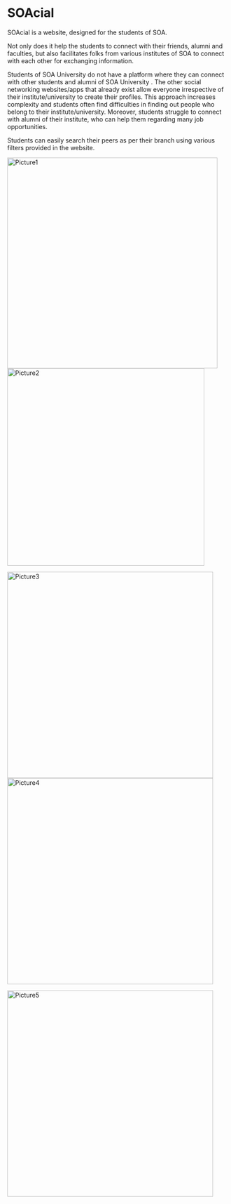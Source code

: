 # SOAcial
SOAcial is a website, designed for the students of SOA. 

Not only does it help the students to connect with their friends, alumni and faculties, but also facilitates folks from various institutes of SOA to connect with each other for exchanging information.

Students of SOA University do not have a platform where they can connect with other students and alumni of SOA University . The other social networking websites/apps that already exist allow everyone irrespective of their institute/university to create their profiles. This approach increases complexity and students often find difficulties in finding out people who belong to their institute/university. Moreover, students struggle to connect with alumni of their institute, who can help them regarding many job opportunities.

Students can easily search their peers as per their branch using various filters provided in the website.

<p float="left">
  <img src='https://i.postimg.cc/cJL2zTRF/Picture1.png' border='0' width='480' alt='Picture1'/>
  <img src='https://i.postimg.cc/kgmBWRQJ/Picture2.png' border='0' width='450' alt='Picture2'/>
</p>

<p float="left">
  <img src='https://i.postimg.cc/j5cyWQwJ/Picture3.png' border='0' width='470' alt='Picture3'/>
  <img src='https://i.postimg.cc/ncy9hwRP/Picture4.png' border='0' width='470' alt='Picture4'/>
</p>

<p float="left">
  <img src='https://i.postimg.cc/NGrHvcbH/Picture5.png' border='0' width='470' alt='Picture5'/>
</p>
